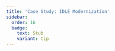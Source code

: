 ```yaml
---
title: 'Case Study: IDLE Modernization'
sidebar:
  order: 16
  badge:
    text: Stub
    variant: tip
---
```


 